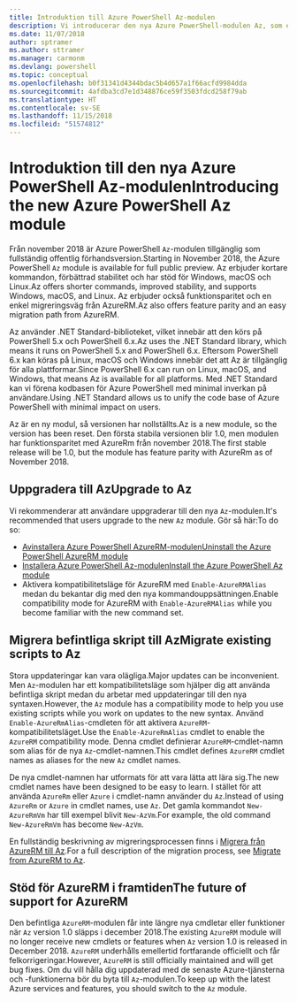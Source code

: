```yaml
---
title: Introduktion till Azure PowerShell Az-modulen
description: Vi introducerar den nya Azure PowerShell-modulen Az, som ersätter AzureRM-modulen.
ms.date: 11/07/2018
author: sptramer
ms.author: sttramer
ms.manager: carmonm
ms.devlang: powershell
ms.topic: conceptual
ms.openlocfilehash: b0f31341d4344bdac5b4d657a1f66acfd9984dda
ms.sourcegitcommit: 4afdba3cd7e1d348876ce59f3503fdcd258f79ab
ms.translationtype: HT
ms.contentlocale: sv-SE
ms.lasthandoff: 11/15/2018
ms.locfileid: "51574812"
---
```

# <a name="introducing-the-new-azure-powershell-az-module"></a><span data-ttu-id="1cded-103">Introduktion till den nya Azure PowerShell Az-modulen</span><span class="sxs-lookup"><span data-stu-id="1cded-103">Introducing the new Azure PowerShell Az module</span></span>

<span data-ttu-id="1cded-104">Från november 2018 är Azure PowerShell `Az`-modulen tillgänglig som fullständig offentlig förhandsversion.</span><span class="sxs-lookup"><span data-stu-id="1cded-104">Starting in November 2018, the Azure PowerShell `Az` module is available for full public preview.</span></span>
<span data-ttu-id="1cded-105">Az erbjuder kortare kommandon, förbättrad stabilitet och har stöd för Windows, macOS och Linux.</span><span class="sxs-lookup"><span data-stu-id="1cded-105">Az offers shorter commands, improved stability, and supports Windows, macOS, and Linux.</span></span> <span data-ttu-id="1cded-106">Az erbjuder också funktionsparitet och en enkel migreringsväg från AzureRM.</span><span class="sxs-lookup"><span data-stu-id="1cded-106">Az also offers feature parity and an easy migration path from AzureRM.</span></span>

<span data-ttu-id="1cded-107">Az använder .NET Standard-biblioteket, vilket innebär att den körs på PowerShell 5.x och PowerShell 6.x.</span><span class="sxs-lookup"><span data-stu-id="1cded-107">Az uses the .NET Standard library, which means it runs on PowerShell 5.x and PowerShell 6.x.</span></span>
<span data-ttu-id="1cded-108">Eftersom PowerShell 6.x kan köras på Linux, macOS och Windows innebär det att Az är tillgänglig för alla plattformar.</span><span class="sxs-lookup"><span data-stu-id="1cded-108">Since PowerShell 6.x can run on Linux, macOS, and Windows, that means Az is available for all platforms.</span></span>
<span data-ttu-id="1cded-109">Med .NET Standard kan vi förena kodbasen för Azure PowerShell med minimal inverkan på användare.</span><span class="sxs-lookup"><span data-stu-id="1cded-109">Using .NET Standard allows us to unify the code base of Azure PowerShell with minimal impact on users.</span></span>

<span data-ttu-id="1cded-110">Az är en ny modul, så versionen har nollställts.</span><span class="sxs-lookup"><span data-stu-id="1cded-110">Az is a new module, so the version has been reset.</span></span> <span data-ttu-id="1cded-111">Den första stabila versionen blir 1.0, men modulen har funktionsparitet med AzureRm från november 2018.</span><span class="sxs-lookup"><span data-stu-id="1cded-111">The first stable release will be 1.0, but the module has feature parity with AzureRm as of November 2018.</span></span>

## <a name="upgrade-to-az"></a><span data-ttu-id="1cded-112">Uppgradera till Az</span><span class="sxs-lookup"><span data-stu-id="1cded-112">Upgrade to Az</span></span>

<span data-ttu-id="1cded-113">Vi rekommenderar att användare uppgraderar till den nya `Az`-modulen.</span><span class="sxs-lookup"><span data-stu-id="1cded-113">It's recommended that users upgrade to the new `Az` module.</span></span> <span data-ttu-id="1cded-114">Gör så här:</span><span class="sxs-lookup"><span data-stu-id="1cded-114">To do so:</span></span>

* [<span data-ttu-id="1cded-115">Avinstallera Azure PowerShell AzureRM-modulen</span><span class="sxs-lookup"><span data-stu-id="1cded-115">Uninstall the Azure PowerShell AzureRM module</span></span>](/powershell/azure/uninstall-azurerm-ps)
* [<span data-ttu-id="1cded-116">Installera Azure PowerShell Az-modulen</span><span class="sxs-lookup"><span data-stu-id="1cded-116">Install the Azure PowerShell Az module</span></span>](/powershell/azure/install-az-ps)
* <span data-ttu-id="1cded-117">Aktivera kompatibilitetsläge för AzureRM med `Enable-AzureRMAlias` medan du bekantar dig med den nya kommandouppsättningen.</span><span class="sxs-lookup"><span data-stu-id="1cded-117">Enable compatibility mode for AzureRM with `Enable-AzureRMAlias` while you become familiar with the new command set.</span></span>

## <a name="migrate-existing-scripts-to-az"></a><span data-ttu-id="1cded-118">Migrera befintliga skript till Az</span><span class="sxs-lookup"><span data-stu-id="1cded-118">Migrate existing scripts to Az</span></span>

<span data-ttu-id="1cded-119">Stora uppdateringar kan vara olägliga.</span><span class="sxs-lookup"><span data-stu-id="1cded-119">Major updates can be inconvenient.</span></span> <span data-ttu-id="1cded-120">Men `Az`-modulen har ett kompatibilitetsläge som hjälper dig att använda befintliga skript medan du arbetar med uppdateringar till den nya syntaxen.</span><span class="sxs-lookup"><span data-stu-id="1cded-120">However, the `Az` module has a compatibility mode to help you use existing scripts while you work on updates to the new syntax.</span></span> <span data-ttu-id="1cded-121">Använd `Enable-AzureRmAlias`-cmdleten för att aktivera `AzureRM`-kompatibilitetsläget.</span><span class="sxs-lookup"><span data-stu-id="1cded-121">Use the `Enable-AzureRmAlias` cmdlet to enable the `AzureRM` compatibility mode.</span></span> <span data-ttu-id="1cded-122">Denna cmdlet definierar `AzureRM`-cmdlet-namn som alias för de nya `Az`-cmdlet-namnen.</span><span class="sxs-lookup"><span data-stu-id="1cded-122">This cmdlet defines `AzureRM` cmdlet names as aliases for the new `Az` cmdlet names.</span></span>

<span data-ttu-id="1cded-123">De nya cmdlet-namnen har utformats för att vara lätta att lära sig.</span><span class="sxs-lookup"><span data-stu-id="1cded-123">The new cmdlet names have been designed to be easy to learn.</span></span> <span data-ttu-id="1cded-124">I stället för att använda `AzureRm` eller `Azure` i cmdlet-namn använder du `Az`.</span><span class="sxs-lookup"><span data-stu-id="1cded-124">Instead of using `AzureRm` or `Azure` in cmdlet names, use `Az`.</span></span> <span data-ttu-id="1cded-125">Det gamla kommandot `New-AzureRmVm` har till exempel blivit `New-AzVm`.</span><span class="sxs-lookup"><span data-stu-id="1cded-125">For example, the old command `New-AzureRmVm` has become `New-AzVm`.</span></span>

<span data-ttu-id="1cded-126">En fullständig beskrivning av migreringsprocessen finns i [Migrera från AzureRM till Az](migrate-from-azurerm-to-az.md).</span><span class="sxs-lookup"><span data-stu-id="1cded-126">For a full description of the migration process, see [Migrate from AzureRM to Az](migrate-from-azurerm-to-az.md).</span></span>

## <a name="the-future-of-support-for-azurerm"></a><span data-ttu-id="1cded-127">Stöd för AzureRM i framtiden</span><span class="sxs-lookup"><span data-stu-id="1cded-127">The future of support for AzureRM</span></span>

<span data-ttu-id="1cded-128">Den befintliga `AzureRM`-modulen får inte längre nya cmdletar eller funktioner när `Az` version 1.0 släpps i december 2018.</span><span class="sxs-lookup"><span data-stu-id="1cded-128">The existing `AzureRM` module will no longer receive new cmdlets or features when `Az` version 1.0 is released in December 2018.</span></span> <span data-ttu-id="1cded-129">`AzureRM` underhålls emellertid fortfarande officiellt och får felkorrigeringar.</span><span class="sxs-lookup"><span data-stu-id="1cded-129">However, `AzureRM` is still officially maintained and will get bug fixes.</span></span> <span data-ttu-id="1cded-130">Om du vill hålla dig uppdaterad med de senaste Azure-tjänsterna och -funktionerna bör du byta till `Az`-modulen.</span><span class="sxs-lookup"><span data-stu-id="1cded-130">To keep up with the latest Azure services and features, you should switch to the `Az` module.</span></span>
